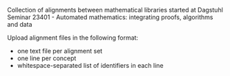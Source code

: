 Collection of alignments between mathematical libraries started at Dagstuhl Seminar 23401 - Automated mathematics: integrating proofs, algorithms and data

Upload alignment files in the following format:

* one text file per alignment set
* one line per concept
* whitespace-separated list of identifiers in each line
